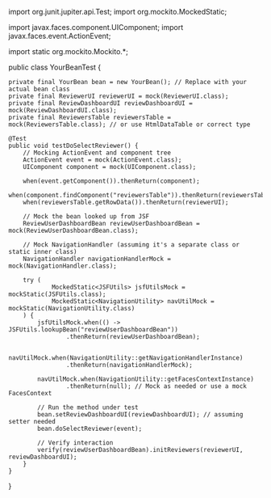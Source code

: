 import org.junit.jupiter.api.Test;
import org.mockito.MockedStatic;

import javax.faces.component.UIComponent;
import javax.faces.event.ActionEvent;

import static org.mockito.Mockito.*;

public class YourBeanTest {

    private final YourBean bean = new YourBean(); // Replace with your actual bean class
    private final ReviewerUI reviewerUI = mock(ReviewerUI.class);
    private final ReviewDashboardUI reviewDashboardUI = mock(ReviewDashboardUI.class);
    private final ReviewersTable reviewersTable = mock(ReviewersTable.class); // or use HtmlDataTable or correct type

    @Test
    public void testDoSelectReviewer() {
        // Mocking ActionEvent and component tree
        ActionEvent event = mock(ActionEvent.class);
        UIComponent component = mock(UIComponent.class);

        when(event.getComponent()).thenReturn(component);
        when(component.findComponent("reviewersTable")).thenReturn(reviewersTable);
        when(reviewersTable.getRowData()).thenReturn(reviewerUI);

        // Mock the bean looked up from JSF
        ReviewUserDashboardBean reviewUserDashboardBean = mock(ReviewUserDashboardBean.class);

        // Mock NavigationHandler (assuming it's a separate class or static inner class)
        NavigationHandler navigationHandlerMock = mock(NavigationHandler.class);

        try (
                MockedStatic<JSFUtils> jsfUtilsMock = mockStatic(JSFUtils.class);
                MockedStatic<NavigationUtility> navUtilMock = mockStatic(NavigationUtility.class)
        ) {
            jsfUtilsMock.when(() -> JSFUtils.lookupBean("reviewUserDashboardBean"))
                    .thenReturn(reviewUserDashboardBean);

            navUtilMock.when(NavigationUtility::getNavigationHandlerInstance)
                    .thenReturn(navigationHandlerMock);

            navUtilMock.when(NavigationUtility::getFacesContextInstance)
                    .thenReturn(null); // Mock as needed or use a mock FacesContext

            // Run the method under test
            bean.setReviewDashboardUI(reviewDashboardUI); // assuming setter needed
            bean.doSelectReviewer(event);

            // Verify interaction
            verify(reviewUserDashboardBean).initReviewers(reviewerUI, reviewDashboardUI);
        }
    }
}

